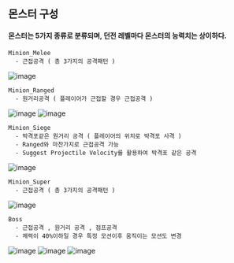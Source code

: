 ## 몬스터 구성

#### 몬스터는 5가지 종류로 분류되며, 던전 레벨마다 몬스터의 능력치는 상이하다.

```
Minion_Melee
  - 근접공격 ( 총 3가지의 공격패턴 )
```
![image](https://github.com/user-attachments/assets/0ef2a7e9-df1f-4cc9-b75b-66595e00ce65)


```
Minion_Ranged
  - 원거리공격 ( 플레이어가 근접할 경우 근접공격 )
```
![image](https://github.com/user-attachments/assets/b11a54dc-4e54-4c5f-bb41-ea5d6966e3ff)
![image](https://github.com/user-attachments/assets/7fcd6840-b5c5-4bfc-b09c-4499bcd4c465)


```
Minion_Siege
  - 박격포같은 원거리 공격 ( 플레이어의 위치로 박격포 사격 )
  - Ranged와 마찬가지로 근접공격 가능
  - Suggest Projectile Velocity를 활용하여 박격포 같은 공격
```
![image](https://github.com/user-attachments/assets/d36c17fb-10f1-4eea-969a-7f6bf3d1c236)


```
Minion_Super
  - 근접공격 ( 총 3가지의 공격패턴 )
```
![image](https://github.com/user-attachments/assets/901e77e6-a93a-4378-8faf-a6814470b0be)


```
Boss
  - 근접공격 , 원거리 공격 , 점프공격
  - 체력이 40%이하일 경우 특정 모션이후 움직이는 모션도 변경
```
![image](https://github.com/user-attachments/assets/7d89eb46-4d79-40bb-a022-d8994e1d2b81)
![image](https://github.com/user-attachments/assets/e8fc8c27-570b-48f5-960b-9cc8404991b2)
![image](https://github.com/user-attachments/assets/a7c5c0c6-ad9d-4a4a-8d90-9857b3653159)

